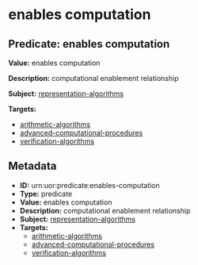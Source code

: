# enables computation

## Predicate: enables computation

**Value:** enables computation

**Description:** computational enablement relationship

**Subject:** [representation-algorithms](../Concepts/representation-algorithms.md)

**Targets:**

- [arithmetic-algorithms](../Concepts/arithmetic-algorithms.md)
- [advanced-computational-procedures](../Concepts/advanced-computational-procedures.md)
- [verification-algorithms](../Concepts/verification-algorithms.md)

## Metadata

- **ID:** urn:uor:predicate:enables-computation
- **Type:** predicate
- **Value:** enables computation
- **Description:** computational enablement relationship
- **Subject:** [representation-algorithms](../Concepts/representation-algorithms.md)
- **Targets:**
  - [arithmetic-algorithms](../Concepts/arithmetic-algorithms.md)
  - [advanced-computational-procedures](../Concepts/advanced-computational-procedures.md)
  - [verification-algorithms](../Concepts/verification-algorithms.md)
